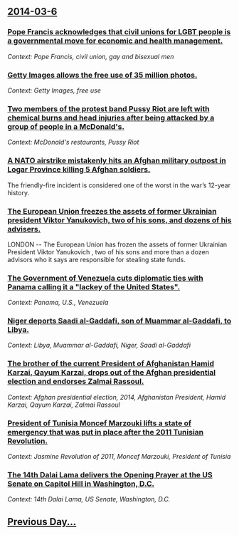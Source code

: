 ## [2014-03-6](/news/2014/03/6/index.md)

### [Pope Francis acknowledges that civil unions for LGBT people is a governmental move for economic and health management. ](/news/2014/03/6/pope-francis-acknowledges-that-civil-unions-for-lgbt-people-is-a-governmental-move-for-economic-and-health-management.md)
_Context: Pope Francis, civil union, gay and bisexual men_

### [Getty Images allows the free use of 35 million photos. ](/news/2014/03/6/getty-images-allows-the-free-use-of-35-million-photos.md)
_Context: Getty Images, free use_

### [Two members of the protest band Pussy Riot are left with chemical burns and head injuries after being attacked by a group of people in a McDonald's. ](/news/2014/03/6/two-members-of-the-protest-band-pussy-riot-are-left-with-chemical-burns-and-head-injuries-after-being-attacked-by-a-group-of-people-in-a-mcd.md)
_Context: McDonald's restaurants, Pussy Riot_

### [A NATO airstrike mistakenly hits an Afghan military outpost in Logar Province killing 5 Afghan soldiers. ](/news/2014/03/6/a-nato-airstrike-mistakenly-hits-an-afghan-military-outpost-in-logar-province-killing-5-afghan-soldiers.md)
The friendly-fire incident is considered one of the worst in the war&rsquo;s 12-year history.

### [The European Union freezes the assets of former Ukrainian president Viktor Yanukovich, two of his sons, and dozens of his advisers. ](/news/2014/03/6/the-european-union-freezes-the-assets-of-former-ukrainian-president-viktor-yanukovich-two-of-his-sons-and-dozens-of-his-advisers.md)
LONDON -- The European Union has frozen the assets of former Ukrainian President Viktor Yanukovich , two of his sons and more than a dozen advisors who it says are responsible for stealing state funds.

### [The Government of Venezuela cuts diplomatic ties with Panama calling it a "lackey of the United States". ](/news/2014/03/6/the-government-of-venezuela-cuts-diplomatic-ties-with-panama-calling-it-a-lackey-of-the-united-states.md)
_Context: Panama, U.S., Venezuela_

### [Niger deports Saadi al-Gaddafi, son of Muammar al-Gaddafi, to Libya. ](/news/2014/03/6/niger-deports-saadi-al-gaddafi-son-of-muammar-al-gaddafi-to-libya.md)
_Context: Libya, Muammar al-Gaddafi, Niger, Saadi al-Gaddafi_

### [The brother of the current President of Afghanistan Hamid Karzai, Qayum Karzai, drops out of the Afghan presidential election and endorses Zalmai Rassoul. ](/news/2014/03/6/the-brother-of-the-current-president-of-afghanistan-hamid-karzai-qayum-karzai-drops-out-of-the-afghan-presidential-election-and-endorses-z.md)
_Context: Afghan presidential election, 2014, Afghanistan President, Hamid Karzai, Qayum Karzai, Zalmai Rassoul_

### [President of Tunisia Moncef Marzouki lifts a state of emergency that was put in place after the 2011 Tunisian Revolution. ](/news/2014/03/6/president-of-tunisia-moncef-marzouki-lifts-a-state-of-emergency-that-was-put-in-place-after-the-2011-tunisian-revolution.md)
_Context: Jasmine Revolution of 2011, Moncef Marzouki, President of Tunisia_

### [The 14th Dalai Lama delivers the Opening Prayer at the US Senate on Capitol Hill in Washington, D.C. ](/news/2014/03/6/the-14th-dalai-lama-delivers-the-opening-prayer-at-the-us-senate-on-capitol-hill-in-washington-d-c.md)
_Context: 14th Dalai Lama, US Senate, Washington, D.C._

## [Previous Day...](/news/2014/03/5/index.md)

